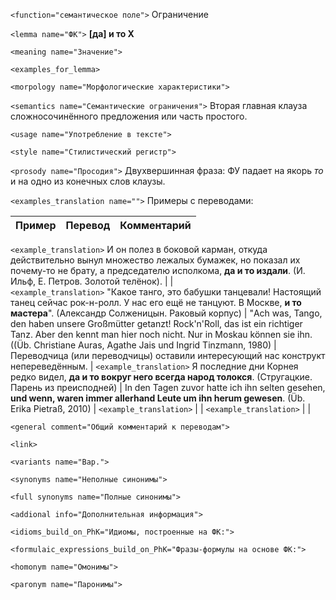 `<function="семантическое поле">` Ограничение 

`<lemma name="ФК">`  **[да] и то X**

`<meaning name="Значение">`  

`<examples_for_lemma>`  

`<morpology name="Морфологические характеристики">` 

`<semantics name="Семантические ограничения">` Вторая главная клауза сложносочинённого предложения или часть простого.

  
`<usage name="Употребление в тексте">`  

`<style name="Стилистический регистр">` 

`<prosody name="Просодия">` Двухвершинная фраза: ФУ падает на якорь _то_ и на одно из конечных слов клаузы.

`<examples_translation name="">` Примеры с переводами: 

 Пример | Перевод | Комментарий
--- | --- | ---
`<example_translation>`  И он полез в боковой карман, откуда действительно вынул множество лежалых бумажек, но показал их почему-то не брату, а председателю исполкома, **да и то издали**. (И. Ильф, Е. Петров. Золотой телёнок).
 |  |  
`<example_translation>`  "Какое танго, это бабушки танцевали! Настоящий танец сейчас рок-н-ролл. У нас его ещё не танцуют. В Москве, **и то мастера**". (Александр Солженицын. Раковый корпус) | "Ach was, Tango, den haben unsere Großmütter getanzt! Rock'n'Roll, das ist ein richtiger Tanz. Aber den kennt man hier noch nicht. Nur in Moskau können sie ihn. ((Üb. Christiane Auras, Agathe Jais und Ingrid Tinzmann, 1980) | Переводчица (или переводчицы) оставили интересующий нас конструкт непереведённым. |
`<example_translation>`  Я последние дни Корнея редко видел, **да и то вокруг него всегда народ толокся**. (Стругацкие. Парень из преисподней) | In den Tagen zuvor hatte ich ihn selten gesehen, **und wenn, waren immer allerhand Leute um ihn herum gewesen**. (Üb. Erika Pietraß, 2010) | 
`<example_translation>`  |  | 
`<example_translation>`  |  |   

`<general comment="Общий комментарий к переводам">`

`<link>` 

`<variants name="Вар.">` 

`<synonyms name="Неполные синонимы">` 

`<full synonyms name="Полные синонимы">`

`<addional info="Дополнительная информация">`

`<idioms_build_on_PhK="Идиомы, построенные на ФК:">`

`<formulaic_expressions_build_on_PhK="Фразы-формулы на основе ФК:">`
 
`<homonym name="Омонимы">` 

`<paronym name="Паронимы">` 